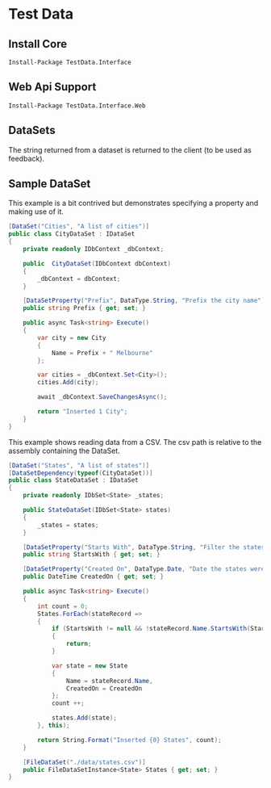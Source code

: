 # Test Data

## Install Core

```
Install-Package TestData.Interface
```

## Web Api Support

```
Install-Package TestData.Interface.Web
```

## DataSets

The string returned from a dataset is returned to the client (to be used as feedback).

## Sample DataSet

This example is a bit contrived but demonstrates specifying a property and making use of it.

``` csharp
[DataSet("Cities", "A list of cities")]
public class CityDataSet : IDataSet
{
    private readonly IDbContext _dbContext;

    public  CityDataSet(IDbContext dbContext)
    {
        _dbContext = dbContext;
    }

    [DataSetProperty("Prefix", DataType.String, "Prefix the city name")]
    public string Prefix { get; set; }

    public async Task<string> Execute()
    {
        var city = new City
        {
            Name = Prefix + " Melbourne"
        };

        var cities = _dbContext.Set<City>();
        cities.Add(city);

        await _dbContext.SaveChangesAsync();

        return "Inserted 1 City";
    }
}
```

This example shows reading data from a CSV. The csv path is relative to the assembly containing the DataSet.

``` csharp
[DataSet("States", "A list of states")]
[DataSetDependency(typeof(CityDataSet))]
public class StateDataSet : IDataSet
{
    private readonly IDbSet<State> _states;

    public StateDataSet(IDbSet<State> states)
    {
        _states = states;
    }

    [DataSetProperty("Starts With", DataType.String, "Filter the states inserted", Required = true)]
    public string StartsWith { get; set; }

    [DataSetProperty("Created On", DataType.Date, "Date the states were created on")]
    public DateTime CreatedOn { get; set; }

    public async Task<string> Execute()
    {
        int count = 0;
        States.ForEach(stateRecord =>
        {
            if (StartsWith != null && !stateRecord.Name.StartsWith(StartsWith))
            {
                return;
            }

            var state = new State
            {
                Name = stateRecord.Name,
                CreatedOn = CreatedOn
            };
            count ++;

            states.Add(state);
        }, this);

        return String.Format("Inserted {0} States", count);
    }

    [FileDataSet("./data/states.csv")]
    public FileDataSetInstance<State> States { get; set; }
}
```
